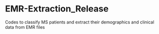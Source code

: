 # EMR-Extraction_Release
Codes to classify MS patients and extract their demographics and clinical data from EMR files
